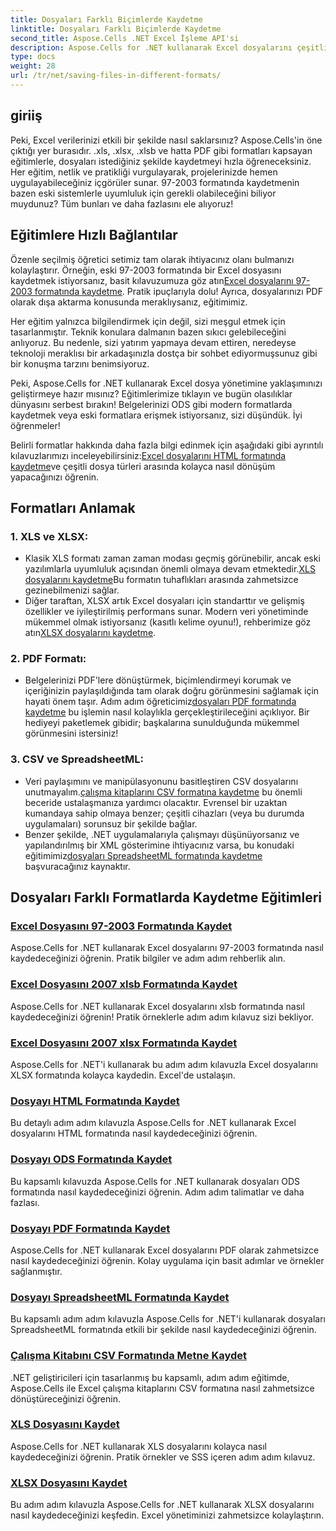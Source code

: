 ```yaml
---
title: Dosyaları Farklı Biçimlerde Kaydetme
linktitle: Dosyaları Farklı Biçimlerde Kaydetme
second_title: Aspose.Cells .NET Excel İşleme API'si
description: Aspose.Cells for .NET kullanarak Excel dosyalarını çeşitli formatlarda kaydetmeye ilişkin kapsamlı eğitimleri keşfedin. Excel becerilerinizi geliştirin.
type: docs
weight: 28
url: /tr/net/saving-files-in-different-formats/
---
```

## giriiş

Peki, Excel verilerinizi etkili bir şekilde nasıl saklarsınız? Aspose.Cells'in öne çıktığı yer burasıdır. .xls, .xlsx, .xlsb ve hatta PDF gibi formatları kapsayan eğitimlerle, dosyaları istediğiniz şekilde kaydetmeyi hızla öğreneceksiniz. Her eğitim, netlik ve pratikliği vurgulayarak, projelerinizde hemen uygulayabileceğiniz içgörüler sunar. 97-2003 formatında kaydetmenin bazen eski sistemlerle uyumluluk için gerekli olabileceğini biliyor muydunuz? Tüm bunları ve daha fazlasını ele alıyoruz!

## Eğitimlere Hızlı Bağlantılar
 Özenle seçilmiş öğretici setimiz tam olarak ihtiyacınız olanı bulmanızı kolaylaştırır. Örneğin, eski 97-2003 formatında bir Excel dosyasını kaydetmek istiyorsanız, basit kılavuzumuza göz atın[Excel dosyalarını 97-2003 formatında kaydetme](./save-excel-file-in-97-2003-format/). Pratik ipuçlarıyla dolu! Ayrıca, dosyalarınızı PDF olarak dışa aktarma konusunda meraklıysanız, eğitimimiz.

Her eğitim yalnızca bilgilendirmek için değil, sizi meşgul etmek için tasarlanmıştır. Teknik konulara dalmanın bazen sıkıcı gelebileceğini anlıyoruz. Bu nedenle, sizi yatırım yapmaya devam ettiren, neredeyse teknoloji meraklısı bir arkadaşınızla dostça bir sohbet ediyormuşsunuz gibi bir konuşma tarzını benimsiyoruz.

Peki, Aspose.Cells for .NET kullanarak Excel dosya yönetimine yaklaşımınızı geliştirmeye hazır mısınız? Eğitimlerimize tıklayın ve bugün olasılıklar dünyasını serbest bırakın! Belgelerinizi ODS gibi modern formatlarda kaydetmek veya eski formatlara erişmek istiyorsanız, sizi düşündük. İyi öğrenmeler! 

 Belirli formatlar hakkında daha fazla bilgi edinmek için aşağıdaki gibi ayrıntılı kılavuzlarımızı inceleyebilirsiniz:[Excel dosyalarını HTML formatında kaydetme](./save-file-in-html-format/)ve çeşitli dosya türleri arasında kolayca nasıl dönüşüm yapacağınızı öğrenin.

## Formatları Anlamak

### 1. XLS ve XLSX: 
-  Klasik XLS formatı zaman zaman modası geçmiş görünebilir, ancak eski yazılımlarla uyumluluk açısından önemli olmaya devam etmektedir.[XLS dosyalarını kaydetme](./save-xls-file/)Bu formatın tuhaflıkları arasında zahmetsizce gezinebilmenizi sağlar. 
-  Diğer taraftan, XLSX artık Excel dosyaları için standarttır ve gelişmiş özellikler ve iyileştirilmiş performans sunar. Modern veri yönetiminde mükemmel olmak istiyorsanız (kasıtlı kelime oyunu!), rehberimize göz atın[XLSX dosyalarını kaydetme](./save-xlsx-file/).

### 2. PDF Formatı:
-  Belgelerinizi PDF'lere dönüştürmek, biçimlendirmeyi korumak ve içeriğinizin paylaşıldığında tam olarak doğru görünmesini sağlamak için hayati önem taşır. Adım adım öğreticimiz[dosyaları PDF formatında kaydetme](./save-file-in-pdf-format/) bu işlemin nasıl kolaylıkla gerçekleştirileceğini açıklıyor. Bir hediyeyi paketlemek gibidir; başkalarına sunulduğunda mükemmel görünmesini istersiniz!

### 3. CSV ve SpreadsheetML:
-  Veri paylaşımını ve manipülasyonunu basitleştiren CSV dosyalarını unutmayalım.[çalışma kitaplarını CSV formatına kaydetme](./save-workbook-to-text-csv-format/) bu önemli beceride ustalaşmanıza yardımcı olacaktır. Evrensel bir uzaktan kumandaya sahip olmaya benzer; çeşitli cihazları (veya bu durumda uygulamaları) sorunsuz bir şekilde bağlar.
- Benzer şekilde, .NET uygulamalarıyla çalışmayı düşünüyorsanız ve yapılandırılmış bir XML gösterimine ihtiyacınız varsa, bu konudaki eğitimimiz[dosyaları SpreadsheetML formatında kaydetme](./save-file-in-spreadsheetml-format/) başvuracağınız kaynaktır.

## Dosyaları Farklı Formatlarda Kaydetme Eğitimleri
### [Excel Dosyasını 97-2003 Formatında Kaydet](./save-excel-file-in-97-2003-format/)
Aspose.Cells for .NET kullanarak Excel dosyalarını 97-2003 formatında nasıl kaydedeceğinizi öğrenin. Pratik bilgiler ve adım adım rehberlik alın.
### [Excel Dosyasını 2007 xlsb Formatında Kaydet](./save-excel-file-in-2007-xlsb-format/)
Aspose.Cells for .NET kullanarak Excel dosyalarını xlsb formatında nasıl kaydedeceğinizi öğrenin! Pratik örneklerle adım adım kılavuz sizi bekliyor.
### [Excel Dosyasını 2007 xlsx Formatında Kaydet](./save-excel-file-in-2007-xlsx-format/)
Aspose.Cells for .NET'i kullanarak bu adım adım kılavuzla Excel dosyalarını XLSX formatında kolayca kaydedin. Excel'de ustalaşın.
### [Dosyayı HTML Formatında Kaydet](./save-file-in-html-format/)
Bu detaylı adım adım kılavuzla Aspose.Cells for .NET kullanarak Excel dosyalarını HTML formatında nasıl kaydedeceğinizi öğrenin.
### [Dosyayı ODS Formatında Kaydet](./save-file-in-ods-format/)
Bu kapsamlı kılavuzda Aspose.Cells for .NET kullanarak dosyaları ODS formatında nasıl kaydedeceğinizi öğrenin. Adım adım talimatlar ve daha fazlası.
### [Dosyayı PDF Formatında Kaydet](./save-file-in-pdf-format/)
Aspose.Cells for .NET kullanarak Excel dosyalarını PDF olarak zahmetsizce nasıl kaydedeceğinizi öğrenin. Kolay uygulama için basit adımlar ve örnekler sağlanmıştır.
### [Dosyayı SpreadsheetML Formatında Kaydet](./save-file-in-spreadsheetml-format/)
Bu kapsamlı adım adım kılavuzla Aspose.Cells for .NET'i kullanarak dosyaları SpreadsheetML formatında etkili bir şekilde nasıl kaydedeceğinizi öğrenin.
### [Çalışma Kitabını CSV Formatında Metne Kaydet](./save-workbook-to-text-csv-format/)
.NET geliştiricileri için tasarlanmış bu kapsamlı, adım adım eğitimde, Aspose.Cells ile Excel çalışma kitaplarını CSV formatına nasıl zahmetsizce dönüştüreceğinizi öğrenin.
### [XLS Dosyasını Kaydet](./save-xls-file/)
Aspose.Cells for .NET kullanarak XLS dosyalarını kolayca nasıl kaydedeceğinizi öğrenin. Pratik örnekler ve SSS içeren adım adım kılavuz.
### [XLSX Dosyasını Kaydet](./save-xlsx-file/)
Bu adım adım kılavuzla Aspose.Cells for .NET kullanarak XLSX dosyalarını nasıl kaydedeceğinizi keşfedin. Excel yönetiminizi zahmetsizce kolaylaştırın.